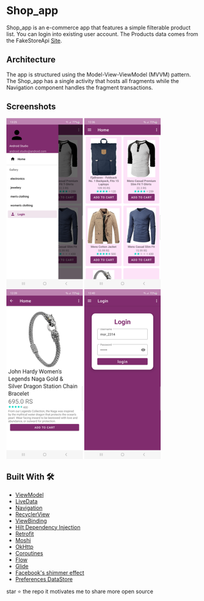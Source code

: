 # Shop_app

Shop_app is an e-commerce app that features a simple filterable product list. You can login into existing user account. 
The Products data comes from the FakeStoreApi [Site](https://fakestoreapi.com/).

## Architecture

The app is structured using the Model-View-ViewModel (MVVM) pattern.
The Shop_app has a single activity that hosts all fragments while the Navigation component handles the fragment transactions.

## Screenshots

<p float="left">
  <img src="screenshots/drawer_layout.png" width="200">
  <img src="screenshots/home_screen.png" width="200">
  <img src="screenshots/product_details.png" width="200">
  <img src="screenshots/login_screen.png" width="200">
</p>

## Built With 🛠

- [ViewModel](https://developer.android.com/topic/libraries/architecture/viewmodel)
- [LiveData](https://developer.android.com/topic/libraries/architecture/livedata)
- [Navigation](https://developer.android.com/guide/navigation)
- [RecyclerView](https://developer.android.com/develop/ui/views/layout/recyclerview)
- [ViewBinding](https://developer.android.com/topic/libraries/view-binding)
- [Hilt Dependency Injection](https://dagger.dev/hilt/)
- [Retrofit](https://square.github.io/retrofit/)
- [Moshi](https://github.com/square/moshi/)
- [OkHttp](https://square.github.io/okhttp/)
- [Coroutines](https://kotlinlang.org/docs/coroutines-guide.html)
- [Flow](https://developer.android.com/kotlin/flow)
- [Glide](https://bumptech.github.io/glide/)
- [Facebook's shimmer effect](https://github.com/facebook/shimmer-android)
- [Preferences DataStore](https://developer.android.com/topic/libraries/architecture/datastore)

<p>
star ⭐ the repo it motivates me to share more open source
</p>
